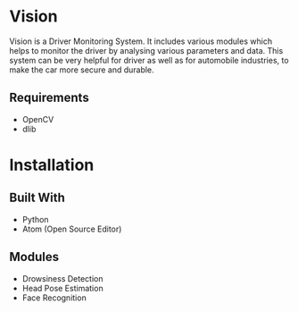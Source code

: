 # Vision
Vision is a Driver Monitoring System. It includes various modules which helps to monitor the driver by analysing various parameters and data. This system can be very helpful for driver as well as for automobile industries, to make the car more secure and durable.
## Requirements
- OpenCV
- dlib

# Installation
## Built With
- Python
- Atom (Open Source Editor)

## Modules
- Drowsiness Detection
- Head Pose Estimation
- Face Recognition


